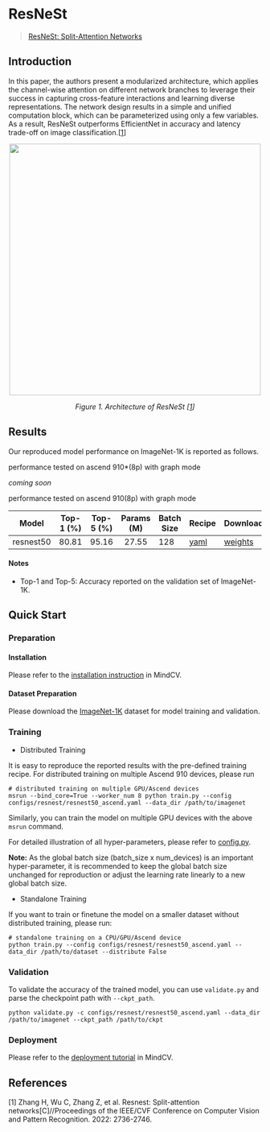 # ResNeSt

> [ResNeSt: Split-Attention Networks](https://arxiv.org/abs/2004.08955)

## Introduction

In this paper, the authors present a modularized architecture, which applies the channel-wise attention on different
network branches to leverage their success in capturing cross-feature interactions and learning diverse representations.
The network design results in a simple and unified computation block, which can be parameterized using only a few
variables. As a result, ResNeSt outperforms EfficientNet in accuracy and latency trade-off on image
classification.[[1](#references)]

<p align="center">
  <img src="https://user-images.githubusercontent.com/53842165/223672204-8ac59c6c-cd8a-45c2-945f-7e556c383056.jpg" width=500 />
</p>
<p align="center">
  <em>Figure 1. Architecture of ResNeSt [<a href="#references">1</a>] </em>
</p>

## Results

Our reproduced model performance on ImageNet-1K is reported as follows.

performance tested on ascend 910*(8p) with graph mode

*coming soon*

performance tested on ascend 910(8p) with graph mode

<div align="center">

|   Model   | Top-1 (%) | Top-5 (%) | Params (M) | Batch Size | Recipe                                                                                          | Download                                                                                 |
|:---------:|:---------:|:---------:|:----------:|------------|-------------------------------------------------------------------------------------------------|------------------------------------------------------------------------------------------|
| resnest50 |   80.81   |   95.16   |   27.55    | 128        | [yaml](https://github.com/mindspore-lab/mindcv/blob/main/configs/resnest/resnest50_ascend.yaml) | [weights](https://download.mindspore.cn/toolkits/mindcv/resnest/resnest50-f2e7fc9c.ckpt) |

</div>

#### Notes

- Top-1 and Top-5: Accuracy reported on the validation set of ImageNet-1K.

## Quick Start

### Preparation

#### Installation

Please refer to the [installation instruction](https://github.com/mindspore-ecosystem/mindcv#installation) in MindCV.

#### Dataset Preparation

Please download the [ImageNet-1K](https://www.image-net.org/challenges/LSVRC/2012/index.php) dataset for model training
and validation.

### Training

* Distributed Training

It is easy to reproduce the reported results with the pre-defined training recipe. For distributed training on multiple
Ascend 910 devices, please run

```shell
# distributed training on multiple GPU/Ascend devices
msrun --bind_core=True --worker_num 8 python train.py --config configs/resnest/resnest50_ascend.yaml --data_dir /path/to/imagenet
```



Similarly, you can train the model on multiple GPU devices with the above `msrun` command.

For detailed illustration of all hyper-parameters, please refer
to [config.py](https://github.com/mindspore-lab/mindcv/blob/main/config.py).

**Note:**  As the global batch size  (batch_size x num_devices) is an important hyper-parameter, it is recommended to
keep the global batch size unchanged for reproduction or adjust the learning rate linearly to a new global batch size.

* Standalone Training

If you want to train or finetune the model on a smaller dataset without distributed training, please run:

```shell
# standalone training on a CPU/GPU/Ascend device
python train.py --config configs/resnest/resnest50_ascend.yaml --data_dir /path/to/dataset --distribute False
```

### Validation

To validate the accuracy of the trained model, you can use `validate.py` and parse the checkpoint path
with `--ckpt_path`.

```shell
python validate.py -c configs/resnest/resnest50_ascend.yaml --data_dir /path/to/imagenet --ckpt_path /path/to/ckpt
```

### Deployment

Please refer to the [deployment tutorial](https://mindspore-lab.github.io/mindcv/tutorials/deployment/) in MindCV.

## References

[1] Zhang H, Wu C, Zhang Z, et al. Resnest: Split-attention networks[C]//Proceedings of the IEEE/CVF Conference on
Computer Vision and Pattern Recognition. 2022: 2736-2746.
